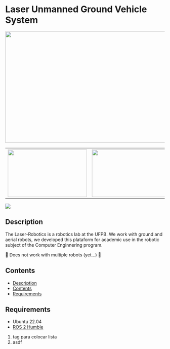 <h1>Laser Unmanned Ground Vehicle System</h1>
<div align="center">
   <img src="images/gazebo-simulations.png" height="352" width="555">
   <table>
      <tr>
         <th><img src="images/gazebo-simulations.png"  height="150" width="250"/></th>
         <th><img src="images/gazebo-simulations.png"  height="150" width="250"/></th>
      </tr>
   </table>
</div>


<img src="images/gazebo-simulations.png">

<h2>Description<a name="Description"></a></h2>

<p>
The Laser-Robotics is a robotics lab at the UFPB. We work with ground and aerial robots, we developed this plataform for academic use in the robotic subject of the Computer Enginnering program.

🚧 Does not work with multiple robots (yet...) 🚧
</p>

<h2>Contents<a name="Contents"></a></h2>
<ul>
    <li><a href="#Description">Description</a></li>
    <li><a href="#Contents">Contents</a></li>
    <li><a href="#Requirements">Requirements</a></li>
</ul>

<h2>Requirements<a name="Requirements"></a></h2>
<ul>
    <li>Ubuntu 22.04</li>
    <li><a href="https://docs.ros.org/en/humble/">ROS 2 Humble</a></li>
</ul>

<ol>
   <li>tag para colocar lista</li>
   <li>asdf</li>
</ol>

